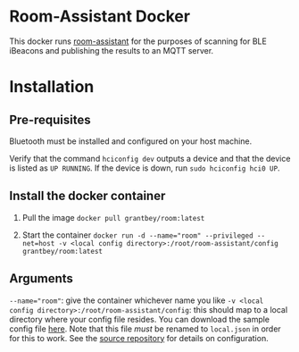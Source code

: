 # Room-Assistant Docker

This docker runs [room-assistant](https://github.com/mKeRix/room-assistant) for the purposes of scanning for BLE iBeacons and publishing the results to an MQTT server.

# Installation

## Pre-requisites
Bluetooth must be installed and configured on your host machine.

Verify that the command `hciconfig dev` outputs a device and that the device is listed as `UP RUNNING`. If the device is down, run `sudo hciconfig hci0 UP`.

## Install the docker container
1. Pull the image
`docker pull grantbey/room:latest`

2. Start the container
`docker run -d --name="room" --privileged --net=host -v <local config directory>:/root/room-assistant/config grantbey/room:latest`

## Arguments
`--name="room"`: give the container whichever name you like
`-v <local config directory>:/root/room-assistant/config`: this should map to a local directory where your config file resides. You can download the sample config file [here](https://github.com/mKeRix/room-assistant/raw/master/config/default.json). Note that this file _must_ be renamed to `local.json` in order for this to work. See the [source repository](https://github.com/mKeRix/room-assistant) for details on configuration.